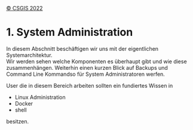 <!-- the Menu -->
<link rel="stylesheet" media="all" href="../styles.css" />
<div id="logo"><a href="https://csgis.de">© CSGIS 2022</a></div>
<div id="menu"></div>
<div id="jumpMenu"></div>
<script src="../menu.js"></script>
<script src="../jumpmenu.js"></script>
<!-- the Menu -->




# 1. System Administration

In diesem Abschnitt beschäftigen wir uns mit der eigentlichen Systemarchitektur.  
Wir werden sehen welche Komponenten es überhaupt gibt und wie diese zusammenhängen.
Weiterhin einen kurzen Blick auf Backups und Command Line Kommandso für System Administratoren werfen.

User die in diesem Bereich arbeiten sollten ein fundiertes Wissen in

- Linux Administration 
- Docker
- shell

besitzen.
